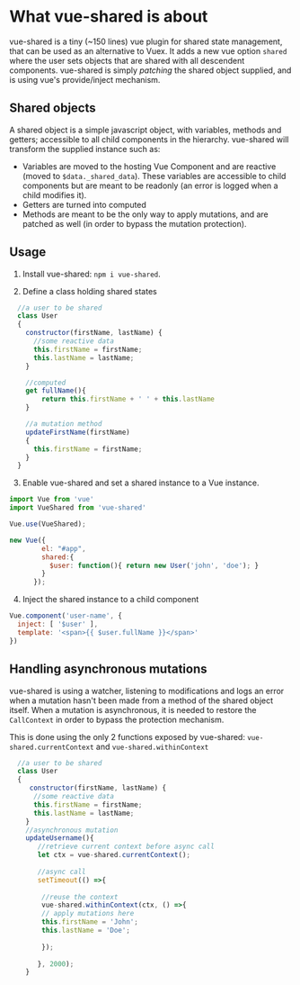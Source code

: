 # What vue-shared is about
vue-shared is a tiny (~150 lines) vue plugin for shared state management, that can be used as an alternative to Vuex.
It adds a new vue option `shared` where the user sets objects that are shared with all descendent components.
vue-shared is simply *patching* the shared object supplied, and is using vue's provide/inject mechanism. 


## Shared objects

A shared object is a simple javascript object, with variables, methods and getters; accessible to all child components in the hierarchy.
vue-shared will transform the supplied instance such as:

* Variables are moved to the hosting Vue Component and are reactive (moved to `$data._shared_data`). These variables are accessible to child components but are meant to be readonly (an error is logged when a child modifies it).
* Getters are turned into computed
* Methods are meant to be the only way to apply mutations, and are patched as well (in order to bypass the mutation protection).

## Usage

1. Install vue-shared: `npm i vue-shared`.

2. Define a class holding shared states
```javascript
  //a user to be shared
  class User
  {
    constructor(firstName, lastName) {
      //some reactive data
      this.firstName = firstName;
      this.lastName = lastName;
    }

    //computed
    get fullName(){ 
        return this.firstName + ' ' + this.lastName
    }

    //a mutation method
    updateFirstName(firstName)
    {
      this.firstName = firstName;
    }
  }

```

3. Enable vue-shared and set a shared instance to a Vue instance.

```javascript
import Vue from 'vue'
import VueShared from 'vue-shared'

Vue.use(VueShared);

new Vue({
        el: "#app",
        shared:{ 
          $user: function(){ return new User('john', 'doe'); }
        }
      });
```

4. Inject the shared instance to a child component

```javascript
Vue.component('user-name', {
  inject: [ '$user' ],
  template: '<span>{{ $user.fullName }}</span>'
})
```

## Handling asynchronous mutations

vue-shared is using a watcher, listening to modifications and logs an error when a mutation hasn't been made from a method of the shared object itself.
When a mutation is asynchronous, it is needed to restore the `CallContext` in order to bypass the protection mechanism. 

This is done using the only 2 functions exposed by vue-shared: `vue-shared.currentContext` and `vue-shared.withinContext`

```javascript
  //a user to be shared
  class User
  {
     constructor(firstName, lastName) {
      //some reactive data
      this.firstName = firstName;
      this.lastName = lastName;
    }
    //asynchronous mutation
    updateUsername(){
       //retrieve current context before async call
       let ctx = vue-shared.currentContext();
       
       //async call
       setTimeout(() =>{
       
        //reuse the context
        vue-shared.withinContext(ctx, () =>{
        // apply mutations here
        this.firstName = 'John';
        this.lastName = 'Doe';
        
        });
       
       }, 2000);
    }
```

